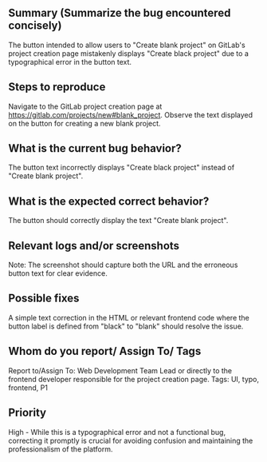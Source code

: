 
## Summary (Summarize the bug encountered concisely)

The button intended to allow users to "Create blank project" on GitLab's project creation page mistakenly displays "Create black project" due to a typographical error in the button text.

## Steps to reproduce     

   
Navigate to the GitLab project creation page at https://gitlab.com/projects/new#blank_project.
Observe the text displayed on the button for creating a new blank project.

## What is the current bug behavior?

  The button text incorrectly displays "Create black project" instead of "Create blank project".

## What is the expected correct behavior?

The button should correctly display the text "Create blank project".
     
## Relevant logs and/or screenshots

      
Note: The screenshot should capture both the URL and the erroneous button text for clear evidence.

## Possible fixes

A simple text correction in the HTML or relevant frontend code where the button label is defined from "black" to "blank" should resolve the issue.

## Whom do you report/ Assign To/ Tags

Report to/Assign To: Web Development Team Lead or directly to the frontend developer responsible for the project creation page.
Tags: UI, typo, frontend, P1

## Priority

High - While this is a typographical error and not a functional bug, correcting it promptly is crucial for avoiding confusion and maintaining the professionalism of the platform.
